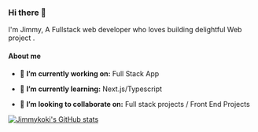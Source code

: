 ### Hi there 👋
I'm Jimmy, A Fullstack web developer who loves building delightful Web project .
<!--
**Jimmykoki/Jimmykoki** is a ✨ _special_ ✨ repository because its `README.md` (this file) appears on your GitHub profile.

Here are some ideas to get you started:

- 🔭 I’m currently working on 
- 🌱 I’m currently learning ...
- 👯 I’m looking to collaborate on ...
- 🤔 I’m looking for help with ...
- 💬 Ask me about ...
- 📫 How to reach me: ...
- 😄 Pronouns: ...
- ⚡ Fun fact: ...
-->

#### About me
- 🔭 **I’m currently working on:** Full Stack App

- 🌱 **I’m currently learning:** Next.js/Typescript

- 👯 **I’m looking to collaborate on:** Full stack projects / Front End Projects


[![Jimmykoki's GitHub stats](https://github-readme-stats.vercel.app/api?username=Jimmykoki&theme=transparent&show_icons=true)](https://github.com/anuraghazra/github-readme-stats)
